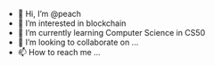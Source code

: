 - 👋 Hi, I’m @peach
- 👀 I’m interested in blockchain
- 🌱 I’m currently learning Computer Science in CS50
- 💞️ I’m looking to collaborate on ...
- 📫 How to reach me ...

<!---
jaruwatbt1997/jaruwatbt1997 is a ✨ special ✨ repository because its `README.md` (this file) appears on your GitHub profile.
You can click the Preview link to take a look at your changes.
--->
